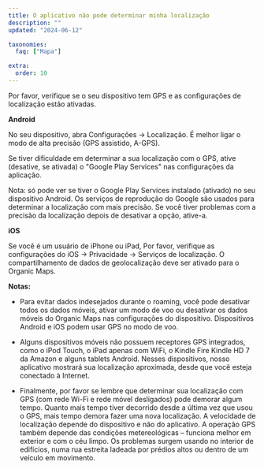 ```yaml
---
title: O aplicativo não pode determinar minha localização
description: ""
updated: "2024-06-12"

taxonomies:
  faq: ["Mapa"]

extra:
  order: 10
---
```


Por favor, verifique se o seu dispositivo tem GPS e as configurações de localização estão ativadas.

**Android**

No seu dispositivo, abra Configurações → Localização. É melhor ligar o modo de alta precisão (GPS assistido, A-GPS).

Se tiver dificuldade em determinar a sua localização com o GPS, ative (desative, se ativada) o "Google Play Services" nas configurações da aplicação.

Nota: só pode ver se tiver o Google Play Services instalado (ativado) no seu dispositivo Android. Os serviços de reprodução do Google são usados para determinar a localização com mais precisão. Se você tiver problemas com a precisão da localização depois de desativar a opção, ative-a.

**iOS**

Se você é um usuário de iPhone ou iPad, Por favor, verifique as configurações do iOS → Privacidade → Serviços de localização. O compartilhamento de dados de geolocalização deve ser ativado para o Organic Maps.

**Notas:**

* Para evitar dados indesejados durante o roaming, você pode desativar todos os dados móveis, ativar um modo de voo ou desativar os dados móveis do Organic Maps nas configurações do dispositivo. Dispositivos Android e iOS podem usar GPS no modo de voo.

* Alguns dispositivos móveis não possuem receptores GPS integrados, como o iPod Touch, o iPad apenas com WiFi, o Kindle Fire Kindle HD 7 da Amazon e alguns tablets Android. Nesses dispositivos, nosso aplicativo mostrará sua localização aproximada, desde que você esteja conectado à Internet.

* Finalmente, por favor se lembre que determinar sua localização com GPS (com rede Wi-Fi e rede móvel desligados) pode demorar algum tempo. Quanto mais tempo tiver decorrido desde a última vez que usou o GPS, mais tempo demora fazer uma nova localização. A velocidade de localização depende do dispositivo e não do aplicativo. A operação GPS também depende das condições metereológicas – funciona melhor em exterior e com o céu limpo. Os problemas surgem usando no interior de edifícios, numa rua estreita ladeada por prédios altos ou dentro de um veículo em movimento.

